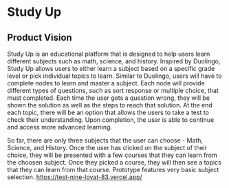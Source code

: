 # Study Up

## Product Vision
Study Up is an educational platform that is designed to help users learn different subjects such as math, science, and history. Inspired by Duolingo, Study Up allows users to either learn a subject based on a specific grade level or pick individual topics to learn.
Similar to Duolingo, users will have to complete nodes to learn and master a subject. Each node will provide different types of questions, such as sort response or multiple choice, that must completed. Each time the user gets a question wrong, they will be shown the solution as well as the steps to reach that solution. At the end each topic, there will be an option that allows the users to take a test to check their understanding. Upon completion, the user is able to continue and access more advanced learning.

So far, there are only three subjects that the user can choose - Math, Science, and History. Once the user has clicked on the subject of their choice, they will be presented with a few courses that they can learn from the choosen subject. Once they picked a course, they will then see a topics that they can learn from that course.
Prototype features very basic subject selection.
https://test-nine-lovat-83.vercel.app/
